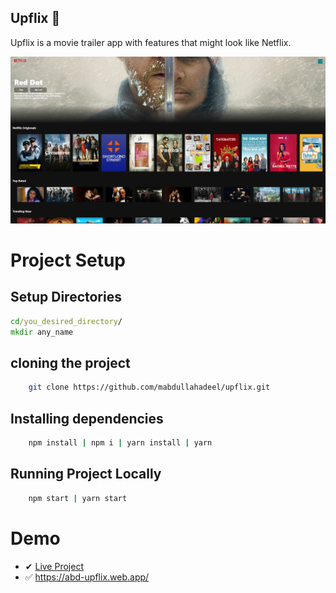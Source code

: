 ## Upflix 🎥

Upflix is a movie trailer app with features that might look like Netflix.

![Home Screen](img/hero.PNG)

# Project Setup

## Setup Directories

```cmd
cd/you_desired_directory/
mkdir any_name
```

## cloning the project

```bash
    git clone https://github.com/mabdullahadeel/upflix.git
```

## Installing dependencies

```bash
    npm install | npm i | yarn install | yarn
```

## Running Project Locally

```bash
    npm start | yarn start
```

# Demo
- ✔ [Live Project](https://abd-upflix.web.app/)
- ✅ https://abd-upflix.web.app/
